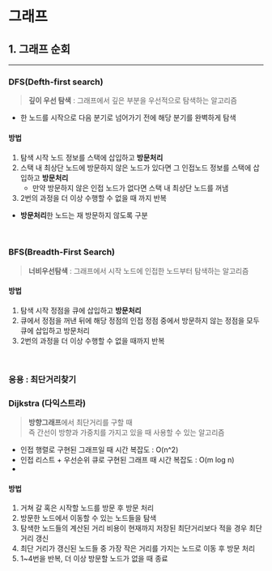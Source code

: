 # 그래프
## 1. 그래프 순회
***
### DFS(Defth-first search)
> **깊이 우선 탐색** : 그래프에서 깊은 부분을 우선적으로 탐색하는 알고리즘
- 한 노드를 시작으로 다음 분기로 넘어가기 전에 해당 분기를 완벽하게 탐색

#### 방법
1. 탐색 시작 노드 정보를 스택에 삽입하고 **방문처리**
2. 스택 내 최상단 노드에 방문하지 않은 노드가 있다면 그 인접노드 정보를 스택에 삽입하고 **방문처리**
    - 만약 방문하지 않은 인접 노드가 없다면 스택 내 최상단 노드를 꺼냄
3. 2번의 과정을 더 이상 수행할 수 없을 때 까지 반복
- **방문처리**한 노드는 재 방문하지 않도록 구분

<br/>

### BFS(Breadth-First Search)
> **너비우선탐색** : 그래프에서 시작 노드에 인접한 노드부터 탐색하는 알고리즘

#### 방법
1. 탐색 시작 정점을 큐에 삽입하고 **방문처리**
2. 큐에서 정점을 꺼낸 뒤에 해당 정점의 인접 정점 중에서 방문하지 않는 정점을 모두 큐에 삽입하고 방문처리
3. 2번의 과정을 더 이상 수행할 수 없을 때까지 반복

<br/>

### 응용 : 최단거리찾기
### Dijkstra (다익스트라)
> **방향그래프**에서 최단거리를 구할 때
> <br/> 즉 간선이 방향과 가중치를 가지고 있을 때 사용할 수 있는 알고리즘

- 인접 행렬로 구현된 그래프일 때 시간 복잡도 : O(n^2)
- 인접 리스트 + 우선순위 큐로 구현된 그래프 때 시간 복잡도 : O(m log n)
- 

#### 방법
1. 거쳐 갈 혹은 시작할 노드를 방문 후 방문 처리
2. 방문한 노드에서 이동할 수 있는 노드들을 탐색
3. 탐색한 노드들의 계산된 거리 비용이 현재까지 저장된 최단거리보다 적을 경우 최단 거리 갱신
4. 최단 거리가 갱신된 노드들 중 가장 작은 거리를 가지는 노드로 이동 후 방문 처리
5. 1~4번을 반복, 더 이상 방문할 노드가 없을 때 종료
